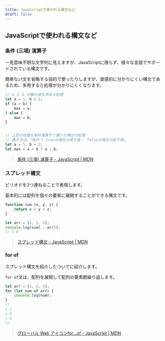 ```yaml
---
title: JavaScriptで使われる構文など
draft: false
---
```


## JavaScriptで使われる構文など

### 条件 (三項) 演算子

一見意味不明な文字列に見えますが、JavaScriptに限らず、様々な言語でサポートされている構文です。

簡単な`if`文を省略する目的で使ったりしますが、直感的に分かりにくい構文であるため、多用すると処理が分かりにくくなります。

```javascript
// a と b の最大値を求める処理
let a = 1, b = 2;
if (a > b) {
    max = a;
} else {
    max = b;
}


// 上記の処理を条件演算子で書いた場合の処理
// 書き方は、「条件 ? trueの場合の戻り値 : falseの場合の戻り値」
let a = 1, b = 2;
let max = a > b ? a : b;
```

> [条件 (三項) 演算子 - JavaScript | MDN](https://developer.mozilla.org/ja/docs/Web/JavaScript/Reference/Operators/Conditional_Operator)

### スプレッド構文

ピリオドを3つ連ねることで表現します。

基本的には配列を個々の要素に展開することができる構文です。

```javascript
function sum (x, y, z) {
    return x + y + z;
}

let arr = [1, 2, 3];
console.log(sum(...arr));
// > 6
```

> [スプレッド構文 - JavaScript | MDN
](https://developer.mozilla.org/ja/docs/Web/JavaScript/Reference/Operators/Spread_syntax)

### for of

スプレッド構文を紹介したついでに紹介します。

`for of`文は、配列を展開して配列の要素数繰り返します。

```javascript
let arr = [1, 2, 3];
for (let num of arr) {
    console.log(num);
}
/*
> 1
> 2
> 3
*/
```

> [グローバル Web アイコンfor...of - JavaScript | MDN](https://developer.mozilla.org/ja/docs/Web/JavaScript/Reference/Statements/for...of)
